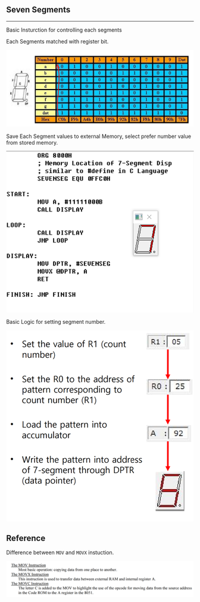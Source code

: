 ## Seven Segments

---

Basic Insturction for controlling each segments

Each Segments matched with register bit.

![img_1](../IMAGES/PICTURES/MP_SEGMENT.png)


Save Each Segment values to external Memory, select prefer number value from stored memory.

![img_1](../IMAGES/PICTURES/MP_7_DISPLAY_SEGMENT.png)

Basic Logic for setting segment number.

![img_1](../IMAGES/PICTURES/MP_DISPLAY_NUMBER.png)

## Reference

Difference between `MOV` and `MOVX` instuction.

![img_1](../IMAGES/PICTURES/MP_MOV_MOVX.png)


